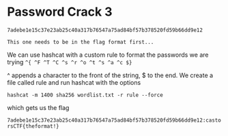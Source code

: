 
# Password Crack 3

```
7adebe1e15c37e23ab25c40a317b76547a75ad84bf57b378520fd59b66dd9e12

This one needs to be in the flag format first...
```

We can use hashcat with a custom rule to format the passwords we are trying
`^{ ^F ^T ^C ^s ^r ^o ^t ^s ^a ^c $}`

^ appends a character to the front of the string, $ to the end. We create a file called rule and run hashcat with the options

`hashcat -m 1400 sha256 wordlist.txt -r rule --force`

which gets us the flag

`7adebe1e15c37e23ab25c40a317b76547a75ad84bf57b378520fd59b66dd9e12:castorsCTF{theformat!}`
